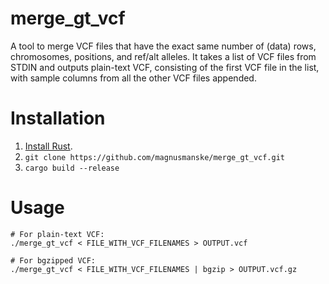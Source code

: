 # merge_gt_vcf
A tool to merge VCF files that have the exact same number of (data) rows, chromosomes, positions, and ref/alt alleles. It takes a list of VCF files from STDIN and outputs plain-text VCF, consisting of the first VCF file in the list, with sample columns from all the other VCF files appended.

# Installation
1. [Install Rust](https://www.rust-lang.org/tools/install).
2. `git clone https://github.com/magnusmanske/merge_gt_vcf.git`
3. `cargo build --release`

# Usage
```
# For plain-text VCF:
./merge_gt_vcf < FILE_WITH_VCF_FILENAMES > OUTPUT.vcf

# For bgzipped VCF:
./merge_gt_vcf < FILE_WITH_VCF_FILENAMES | bgzip > OUTPUT.vcf.gz
```
